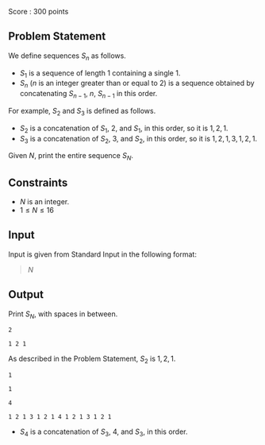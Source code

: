 Score : $300$ points

## Problem Statement

We define sequences $S_n$ as follows.

- $S_1$ is a sequence of length $1$ containing a single $1$.
- $S_n$ ($n$ is an integer greater than or equal to $2$) is a sequence obtained by concatenating $S_{n-1}$, $n$, $S_{n-1}$ in this order.

For example, $S_2$ and $S_3$ is defined as follows.

- $S_2$ is a concatenation of $S_1$, $2$, and $S_1$, in this order, so it is $1,2,1$.
- $S_3$ is a concatenation of $S_2$, $3$, and $S_2$, in this order, so it is $1,2,1,3,1,2,1$.

Given $N$, print the entire sequence $S_N$.

## Constraints

- $N$ is an integer.
- $1 \leq N \leq 16$

## Input

Input is given from Standard Input in the following format:

> $N$

## Output

Print $S_N$, with spaces in between.

```input1
2
```

```output1
1 2 1
```

As described in the Problem Statement, $S_2$ is $1,2,1$.

```input2
1
```

```output2
1
```

```input3
4
```

```output3
1 2 1 3 1 2 1 4 1 2 1 3 1 2 1
```

- $S_4$ is a concatenation of $S_3$, $4$, and $S_3$, in this order.